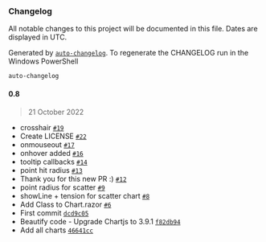 ### Changelog

All notable changes to this project will be documented in this file. Dates are displayed in UTC.

Generated by [`auto-changelog`](https://github.com/CookPete/auto-changelog). To regenerate the CHANGELOG run in the Windows PowerShell

```
auto-changelog
```

#### 0.8

> 21 October 2022

- crosshair [`#19`](https://github.com/erossini/BlazorChartjs/pull/19)
- Create LICENSE [`#22`](https://github.com/erossini/BlazorChartjs/pull/22)
- onmouseout [`#17`](https://github.com/erossini/BlazorChartjs/pull/17)
- onhover added [`#16`](https://github.com/erossini/BlazorChartjs/pull/16)
- tooltip callbacks [`#14`](https://github.com/erossini/BlazorChartjs/pull/14)
- point hit radius [`#13`](https://github.com/erossini/BlazorChartjs/pull/13)
- Thank you for this new PR :) [`#12`](https://github.com/erossini/BlazorChartjs/pull/12)
- point radius for scatter [`#9`](https://github.com/erossini/BlazorChartjs/pull/9)
- showLine + tension for scatter chart [`#8`](https://github.com/erossini/BlazorChartjs/pull/8)
- Add Class to Chart.razor [`#6`](https://github.com/erossini/BlazorChartjs/pull/6)
- First commit [`dcd9c05`](https://github.com/erossini/BlazorChartjs/commit/dcd9c05eb6814a7f19bf28d675a582988d624415)
- Beautify code - Upgrade Chartjs to 3.9.1 [`f82db94`](https://github.com/erossini/BlazorChartjs/commit/f82db941ef0ea415b82e2b7e70f4188afd89114a)
- Add all charts [`46641cc`](https://github.com/erossini/BlazorChartjs/commit/46641ccb0c1a2160fcd3ca7599863c40cfeaa2f4)
